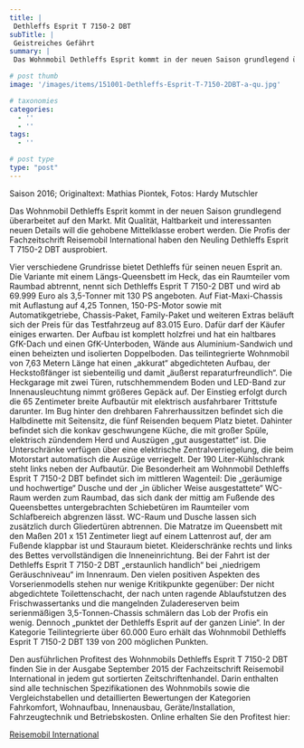 ```yaml
---
title: |
 Dethleffs Esprit T 7150-2 DBT
subTitle: |
 Geistreiches Gefährt
summary: |
 Das Wohnmobil Dethleffs Esprit kommt in der neuen Saison grundlegend überarbeitet auf den Markt. Mit Qualität, Haltbarkeit und interessanten neuen Details will die gehobene Mittelklasse erobert werden. Die Profis der Fachzeitschrift Reisemobil International haben den Neuling Dethleffs Esprit T 7150-2 DBT ausprobiert.

# post thumb
image: '/images/items/151001-Dethleffs-Esprit-T-7150-2DBT-a-qu.jpg'

# taxonomies
categories: 
  - ''
  - ''
tags:
  - ''

# post type
type: "post"
---
```


Saison 2016; Originaltext: Mathias Piontek, Fotos: Hardy Mutschler  

Das Wohnmobil Dethleffs Esprit kommt in der neuen Saison grundlegend überarbeitet auf den Markt. Mit Qualität, Haltbarkeit und interessanten neuen Details will die gehobene Mittelklasse erobert werden. Die Profis der Fachzeitschrift Reisemobil International haben den Neuling Dethleffs Esprit T 7150-2 DBT ausprobiert.  

Vier verschiedene Grundrisse bietet Dethleffs für seinen neuen Esprit an. Die Variante mit einem Längs-Queensbett im Heck, das ein Raumteiler vom Raumbad abtrennt, nennt sich Dethleffs Esprit T 7150-2 DBT und wird ab 69.999 Euro als 3,5-Tonner mit 130 PS angeboten. Auf Fiat-Maxi-Chassis mit Auflastung auf 4,25 Tonnen, 150-PS-Motor sowie mit Automatikgetriebe, Chassis-Paket, Family-Paket und weiteren Extras beläuft sich der Preis für das Testfahrzeug auf 83.015 Euro. Dafür darf der Käufer einiges erwarten. Der Aufbau ist komplett holzfrei und hat ein haltbares GfK-Dach und einen GfK-Unterboden, Wände aus Aluminium-Sandwich und einen beheizten und isolierten Doppelboden. Das teilintegrierte Wohnmobil von 7,63 Metern Länge hat einen „akkurat“ abgedichteten Aufbau, der Heckstoßfänger ist siebenteilig und damit „äußerst reparaturfreundlich“. Die Heckgarage mit zwei Türen, rutschhemmendem Boden und LED-Band zur Innenausleuchtung nimmt größeres Gepäck auf. Der Einstieg erfolgt durch die 65 Zentimeter breite Aufbautür mit elektrisch ausfahrbarer Trittstufe darunter. Im Bug hinter den drehbaren Fahrerhaussitzen befindet sich die Halbdinette mit Seitensitz, die fünf Reisenden bequem Platz bietet. Dahinter befindet sich die konkav geschwungene Küche, die mit großer Spüle, elektrisch zündendem Herd und Auszügen „gut ausgestattet“ ist. Die Unterschränke verfügen über eine elektrische Zentralverriegelung, die beim Motorstart automatisch die Auszüge verriegelt. Der 190 Liter-Kühlschrank steht links neben der Aufbautür. Die Besonderheit am Wohnmobil Dethleffs Esprit T 7150-2 DBT befindet sich im mittleren Wagenteil: Die „geräumige und hochwertige“ Dusche und der „in üblicher Weise ausgestattete“ WC-Raum werden zum Raumbad, das sich dank der mittig am Fußende des Queensbettes untergebrachten Schiebetüren im Raumteiler vom Schlafbereich abgrenzen lässt. WC-Raum und Dusche lassen sich zusätzlich durch Gliedertüren abtrennen. Die Matratze im Queensbett mit den Maßen 201 x 151 Zentimeter liegt auf einem Lattenrost auf, der am Fußende klappbar ist und Stauraum bietet. Kleiderschränke rechts und links des Bettes vervollständigen die Inneneinrichtung. Bei der Fahrt ist der Dethleffs Esprit T 7150-2 DBT „erstaunlich handlich“ bei „niedrigem Geräuschniveau“ im Innenraum. Den vielen positiven Aspekten des Vorserienmodells stehen nur wenige Kritikpunkte gegenüber: Der nicht abgedichtete Toilettenschacht, der nach unten ragende Ablaufstutzen des Frischwassertanks und die mangelnden Zuladereserven beim serienmäßigen 3,5-Tonnen-Chassis schmälern das Lob der Profis ein wenig. Dennoch „punktet der Dethleffs Esprit auf der ganzen Linie“. In der Kategorie Teilintegrierte über 60.000 Euro erhält das Wohnmobil Dethleffs Esprit T 7150-2 DBT 139 von 200 möglichen Punkten.  

Den ausführlichen Profitest des Wohnmobils Dethleffs Esprit T 7150-2 DBT finden Sie in der Ausgabe September 2015 der Fachzeitschrift Reisemobil International in jedem gut sortierten Zeitschriftenhandel. Darin enthalten sind alle technischen Spezifikationen des Wohnmobils sowie die Vergleichstabellen und detaillierten Bewertungen der Kategorien Fahrkomfort, Wohnaufbau, Innenausbau, Geräte/Installation, Fahrzeugtechnik und Betriebskosten. Online erhalten Sie den Profitest hier:  

[Reisemobil International](http://www.reisemobil-international.de)  